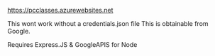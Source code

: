 https://pcclasses.azurewebsites.net

This wont work without a credentials.json file
This is obtainable from Google.

Requires Express.JS & GoogleAPIS for Node
